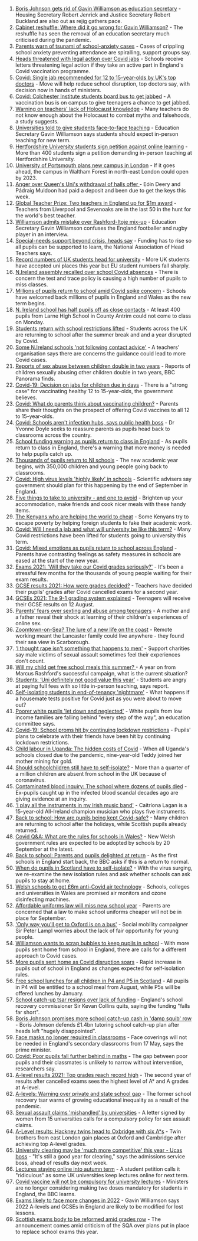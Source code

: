 1. [Boris Johnson gets rid of Gavin Williamson as education secretary](https://www.bbc.co.uk/news/uk-politics-58571935?at_medium=RSS&at_campaign=KARANGA) - Housing Secretary Robert Jenrick and Justice Secretary Robert Buckland are also out as rejig gathers pace.
2. [Cabinet reshuffle: Where did it go wrong for Gavin Williamson?](https://www.bbc.co.uk/news/education-58573059?at_medium=RSS&at_campaign=KARANGA) - The reshuffle has seen the removal of an education secretary much criticised during the pandemic.
3. [Parents warn of tsunami of school-anxiety cases](https://www.bbc.co.uk/news/education-58474418?at_medium=RSS&at_campaign=KARANGA) - Cases of crippling school anxiety preventing attendance are spiralling, support groups say.
4. [Heads threatened with legal action over Covid jabs](https://www.bbc.co.uk/news/education-58556614?at_medium=RSS&at_campaign=KARANGA) - Schools receive letters threatening legal action if they take an active part in England's Covid vaccination programme.
5. [Covid: Single jab recommended for 12 to 15-year-olds by UK's top doctors](https://www.bbc.co.uk/news/health-58547659?at_medium=RSS&at_campaign=KARANGA) - Move will help reduce school disruption, top doctors say, with decision now in hands of ministers.
6. [Covid: Colchester Institute students board bus to get jabbed](https://www.bbc.co.uk/news/uk-england-essex-58544624?at_medium=RSS&at_campaign=KARANGA) - A vaccination bus is on campus to give teenagers a chance to get jabbed.
7. [Warning on teachers' lack of Holocaust knowledge](https://www.bbc.co.uk/news/entertainment-arts-58523132?at_medium=RSS&at_campaign=KARANGA) - Many teachers do not know enough about the Holocaust to combat myths and falsehoods, a study suggests.
8. [Universities told to give students face-to-face teaching](https://www.bbc.co.uk/news/education-58504263?at_medium=RSS&at_campaign=KARANGA) - Education Secretary Gavin Williamson says students should expect in-person teaching for new term.
9. [Hertfordshire University students sign petition against online learning](https://www.bbc.co.uk/news/uk-england-beds-bucks-herts-58518560?at_medium=RSS&at_campaign=KARANGA) - More than 400 students sign a petition demanding in-person teaching at Hertfordshire University.
10. [University of Portsmouth plans new campus in London](https://www.bbc.co.uk/news/uk-england-hampshire-58543260?at_medium=RSS&at_campaign=KARANGA) - If it goes ahead, the campus in Waltham Forest in north-east London could open by 2023.
11. [Anger over Queen's Uni's withdrawal of halls offer ](https://www.bbc.co.uk/news/uk-northern-ireland-58530529?at_medium=RSS&at_campaign=KARANGA) - Eóin Deery and Pádraig Muldoon had paid a deposit and been due to get the keys this week.
12. [Global Teacher Prize: Two teachers in England up for $1m award](https://www.bbc.co.uk/news/uk-england-58499137?at_medium=RSS&at_campaign=KARANGA) - Teachers from Liverpool and Sevenoaks are in the last 50 in the hunt for the world's best teacher.
13. [Williamson admits mistake over Rashford-Itoje mix-up](https://www.bbc.co.uk/news/uk-politics-58490809?at_medium=RSS&at_campaign=KARANGA) - Education Secretary Gavin Williamson confuses the England footballer and rugby player in an interview.
14. [Special-needs support beyond crisis, heads say](https://www.bbc.co.uk/news/education-58474416?at_medium=RSS&at_campaign=KARANGA) - Funding has to rise so all pupils can be supported to learn, the National Association of Head Teachers says.
15. [Record numbers of UK students head for university](https://www.bbc.co.uk/news/education-58478227?at_medium=RSS&at_campaign=KARANGA) - More UK students have accepted uni places this year but EU student numbers fall sharply.
16. [N.Ireland assembly recalled over school Covid absences](https://www.bbc.co.uk/news/uk-northern-ireland-58472316?at_medium=RSS&at_campaign=KARANGA) - There is concern the test and trace policy is causing a high number of pupils to miss classes.
17. [Millions of pupils return to school amid Covid spike concern](https://www.bbc.co.uk/news/education-58419277?at_medium=RSS&at_campaign=KARANGA) - Schools have welcomed back millions of pupils in England and Wales as the new term begins.
18. [N. Ireland school has half pupils off as close contacts](https://www.bbc.co.uk/news/uk-northern-ireland-58461525?at_medium=RSS&at_campaign=KARANGA) - At least 400 pupils from Larne High School in County Antrim could not come to class on Monday.
19. [Students return with school restrictions lifted](https://www.bbc.co.uk/news/education-58443186?at_medium=RSS&at_campaign=KARANGA) - Students across the UK are returning to school after the summer break and and a year disrupted by Covid.
20. [Some N.Ireland schools 'not following contact advice'](https://www.bbc.co.uk/news/uk-northern-ireland-58457095?at_medium=RSS&at_campaign=KARANGA) - A teachers' organisation says there are concerns the guidance could lead to more Covid cases.
21. [Reports of sex abuse between children double in two years](https://www.bbc.co.uk/news/uk-58332341?at_medium=RSS&at_campaign=KARANGA) - Reports of children sexually abusing other children double in two years, BBC Panorama finds.
22. [Covid-19: Decision on jabs for children due in days](https://www.bbc.co.uk/news/health-58445499?at_medium=RSS&at_campaign=KARANGA) - There is a "strong case" for vaccinating healthy 12 to 15-year-olds, the government believes.
23. [Covid: What do parents think about vaccinating children?](https://www.bbc.co.uk/news/uk-58447040?at_medium=RSS&at_campaign=KARANGA) - Parents share their thoughts on the prospect of offering Covid vaccines to all 12 to 15-year-olds.
24. [Covid: Schools aren't infection hubs, says public health boss](https://www.bbc.co.uk/news/uk-58418767?at_medium=RSS&at_campaign=KARANGA) - Dr Yvonne Doyle seeks to reassure parents as pupils head back to classrooms across the country.
25. [School funding warning as pupils return to class in England](https://www.bbc.co.uk/news/education-58407953?at_medium=RSS&at_campaign=KARANGA) - As pupils return to class in England, there's a warning that more money is needed to help pupils catch up.
26. [Thousands of pupils return to NI schools](https://www.bbc.co.uk/news/uk-northern-ireland-58388327?at_medium=RSS&at_campaign=KARANGA) - The new academic year begins, with 350,000 children and young people going back to classrooms.
27. [Covid: High virus levels 'highly likely' in schools](https://www.bbc.co.uk/news/health-58357021?at_medium=RSS&at_campaign=KARANGA) - Scientific advisers say government should plan for this happening by the end of September in England.
28. [Five things to take to university - and one to avoid](https://www.bbc.co.uk/news/education-58545266?at_medium=RSS&at_campaign=KARANGA) - Brighten up your accommodation, make friends and cook nicer meals with these handy items.
29. [The Kenyans who are helping the world to cheat](https://www.bbc.co.uk/news/blogs-trending-58465189?at_medium=RSS&at_campaign=KARANGA) - Some Kenyans try to escape poverty by helping foreign students to fake their academic work.
30. [Covid: Will I need a jab and what will university be like this term?](https://www.bbc.co.uk/news/explainers-52753913?at_medium=RSS&at_campaign=KARANGA) - Many Covid restrictions have been lifted for students going to university this term.
31. [Covid: Mixed emotions as pupils return to school across England](https://www.bbc.co.uk/news/education-58394420?at_medium=RSS&at_campaign=KARANGA) - Parents have contrasting feelings as safety measures in schools are eased at the start of the new year.
32. [Exams 2021: 'Will they take our Covid grades seriously?'](https://www.bbc.co.uk/news/education-58085778?at_medium=RSS&at_campaign=KARANGA) - It's been a stressful few months for the thousands of young people waiting for their exam results.
33. [GCSE results 2021: How were grades decided?](https://www.bbc.co.uk/news/education-53682466?at_medium=RSS&at_campaign=KARANGA) - Teachers have decided their pupils' grades after Covid cancelled exams for a second year.
34. [GCSEs 2021: The 9-1 grading system explained](https://www.bbc.co.uk/news/education-48993830?at_medium=RSS&at_campaign=KARANGA) - Teenagers will receive their GCSE results on 12 August.
35. [Parents' fears over sexting and abuse among teenagers](https://www.bbc.co.uk/news/education-57599347?at_medium=RSS&at_campaign=KARANGA) - A mother and a father reveal their shock at learning of their children's experiences of online sex.
36. [Zoomtown-on-Sea? The lure of a new life on the coast](https://www.bbc.co.uk/news/uk-57892934?at_medium=RSS&at_campaign=KARANGA) - Remote working meant the Lancaster family could live anywhere - they found their sea view in Scarborough.
37. ['I thought rape isn't something that happens to men'](https://www.bbc.co.uk/news/uk-england-57892684?at_medium=RSS&at_campaign=KARANGA) - Support charities say male victims of sexual assault sometimes feel their experiences don't count.
38. [Will my child get free school meals this summer? ](https://www.bbc.co.uk/news/explainers-53053337?at_medium=RSS&at_campaign=KARANGA) - A year on from Marcus Rashford's successful campaign, what is the current situation?
39. [Students: ‘Uni definitely not good value this year’](https://www.bbc.co.uk/news/education-57586742?at_medium=RSS&at_campaign=KARANGA) - Students are angry at paying full fees with so little in-person teaching, says report.
40. [Self-isolating students in end-of-tenancy 'nightmare'](https://www.bbc.co.uk/news/newsbeat-57644652?at_medium=RSS&at_campaign=KARANGA) - What happens if a housemate tests positive for Covid just as you were about to move out?
41. [Poorer white pupils 'let down and neglected'](https://www.bbc.co.uk/news/education-57558746?at_medium=RSS&at_campaign=KARANGA) - White pupils from low income families are falling behind "every step of the way", an education committee says.
42. [Covid-19: School proms hit by continuing lockdown restrictions](https://www.bbc.co.uk/news/uk-england-cambridgeshire-57555498?at_medium=RSS&at_campaign=KARANGA) - Pupils' plans to celebrate with their friends have been hit by continuing lockdown restrictions.
43. [Child labour in Uganda: The hidden costs of Covid](https://www.bbc.co.uk/news/world-africa-57600657?at_medium=RSS&at_campaign=KARANGA) - When all Uganda's schools closed due to the pandemic, nine-year-old Teddy joined her mother mining for gold.
44. [Should schoolchildren still have to self-isolate?](https://www.bbc.co.uk/news/health-57528279?at_medium=RSS&at_campaign=KARANGA) - More than a quarter of a million children are absent from school in the UK because of coronavirus.
45. [Contaminated blood inquiry: The school where dozens of pupils died](https://www.bbc.co.uk/news/uk-57547366?at_medium=RSS&at_campaign=KARANGA) - Ex-pupils caught up in the infected blood scandal decades ago are giving evidence at an inquiry.
46. ['I play all the instruments in my Irish music band'](https://www.bbc.co.uk/news/uk-northern-ireland-57510337?at_medium=RSS&at_campaign=KARANGA) - Caitríona Lagan is a 15-year-old All-Ireland champion musician who plays five instruments.
47. [Back to school: How are pupils being kept Covid-safe?](https://www.bbc.co.uk/news/education-51643556?at_medium=RSS&at_campaign=KARANGA) - Many children are returning to school after the holidays, while Scottish pupils already returned.
48. [Covid Q&A: What are the rules for schools in Wales?](https://www.bbc.co.uk/news/uk-wales-58420768?at_medium=RSS&at_campaign=KARANGA) - New Welsh government rules are expected to be adopted by schools by 20 September at the latest.
49. [Back to school: Parents and pupils delighted at return](https://www.bbc.co.uk/news/uk-england-leicestershire-58324802?at_medium=RSS&at_campaign=KARANGA) - As the first schools in England start back, the BBC asks if this is a return to normal.
50. [When do pupils in Scotland have to self-isolate?](https://www.bbc.co.uk/news/uk-scotland-58381883?at_medium=RSS&at_campaign=KARANGA) - With the virus surging, we re-examine the new isolation rules and ask whether schools can ask pupils to stay at home.
51. [Welsh schools to get £6m anti-Covid air technology](https://www.bbc.co.uk/news/uk-wales-58382889?at_medium=RSS&at_campaign=KARANGA) - Schools, colleges and universities in Wales are promised air monitors and ozone disinfecting machines.
52. [Affordable uniforms law will miss new school year](https://www.bbc.co.uk/news/business-58359541?at_medium=RSS&at_campaign=KARANGA) - Parents are concerned that a law to make school uniforms cheaper will not be in place for September.
53. ['Only way you'll get to Oxford is on a bus'](https://www.bbc.co.uk/news/education-58013607?at_medium=RSS&at_campaign=KARANGA) - Social mobility campaigner Sir Peter Lampl worries about the lack of fair opportunity for young people.
54. [Williamson wants to scrap bubbles to keep pupils in school](https://www.bbc.co.uk/news/education-57664192?at_medium=RSS&at_campaign=KARANGA) - With more pupils sent home from school in England, there are calls for a different approach to Covid cases.
55. [More pupils sent home as Covid disruption soars](https://www.bbc.co.uk/news/education-57640397?at_medium=RSS&at_campaign=KARANGA) - Rapid increase in pupils out of school in England as changes expected for self-isolation rules.
56. [Free school lunches for all children in P4 and P5 in Scotland](https://www.bbc.co.uk/news/uk-scotland-57359072?at_medium=RSS&at_campaign=KARANGA) - All pupils in P4 will be entitled to a school meal from August, while P5s will be offered lunches by January.
57. [School catch-up tsar resigns over lack of funding](https://www.bbc.co.uk/news/education-57335558?at_medium=RSS&at_campaign=KARANGA) - England's school recovery commissioner Sir Kevan Collins quits, saying the funding "falls far short".
58. [Boris Johnson promises more school catch-up cash in 'damp squib' row](https://www.bbc.co.uk/news/education-57320450?at_medium=RSS&at_campaign=KARANGA) - Boris Johnson defends £1.4bn tutoring school catch-up plan after heads left "hugely disappointed".
59. [Face masks no longer required in classrooms](https://www.bbc.co.uk/news/education-57059407?at_medium=RSS&at_campaign=KARANGA) - Face coverings will not be needed in England's secondary classrooms from 17 May, says the prime minister.
60. [Covid: Poor pupils fall further behind in maths](https://www.bbc.co.uk/news/education-56996245?at_medium=RSS&at_campaign=KARANGA) - The gap between poor pupils and their classmates is unlikely to narrow without intervention, researchers say.
61. [A-level results 2021: Top grades reach record high](https://www.bbc.co.uk/news/education-58086908?at_medium=RSS&at_campaign=KARANGA) - The second year of results after cancelled exams sees the highest level of A* and A grades at A-level.
62. [A-levels: Warning over private and state school gap](https://www.bbc.co.uk/news/education-58172292?at_medium=RSS&at_campaign=KARANGA) - The former school recovery tsar warns of growing educational inequality as a result of the pandemic.
63. [Sexual assault claims 'mishandled' by universities](https://www.bbc.co.uk/news/uk-wales-57174251?at_medium=RSS&at_campaign=KARANGA) - A letter signed by women from 15 universities calls for a compulsory policy for sex assault claims.
64. [A-Level results: Hackney twins head to Oxbridge with six A*s](https://www.bbc.co.uk/news/uk-england-london-58159754?at_medium=RSS&at_campaign=KARANGA) - Twin brothers from east London gain places at Oxford and Cambridge after achieving top A-level grades.
65. [University clearing may be 'much more competitive' this year - Ucas boss](https://www.bbc.co.uk/news/education-58124095?at_medium=RSS&at_campaign=KARANGA) - "It's still a good year for clearing," says the admissions service boss, ahead of results day next week.
66. [Lectures staying online into autumn term](https://www.bbc.co.uk/news/education-57150071?at_medium=RSS&at_campaign=KARANGA) - A student petition calls it "ridiculous" as some UK universities keep lectures online for next term.
67. [Covid vaccine will not be compulsory for university lectures](https://www.bbc.co.uk/news/uk-58040302?at_medium=RSS&at_campaign=KARANGA) - Ministers are no longer considering making two doses mandatory for students in England, the BBC learns.
68. [Exams likely to face more changes in 2022](https://www.bbc.co.uk/news/education-57579211?at_medium=RSS&at_campaign=KARANGA) - Gavin Williamson says 2022 A-levels and GCSEs in England are likely to be modified for lost lessons.
69. [Scottish exams body to be reformed amid grades row](https://www.bbc.co.uk/news/uk-scotland-scotland-politics-57346742?at_medium=RSS&at_campaign=KARANGA) - The announcement comes amid criticism of the SQA over plans put in place to replace school exams this year.
